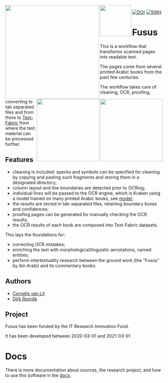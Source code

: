 <div>
<img src="fusus/docs/images/fusus-small.png" align="left" width="300"/>
<img src="fusus/docs/images/tf-small.png" align="left" width="100"/>
<img src="fusus/docs/images/uu.png" align="right" width="200"/>
<img src="fusus/docs/images/dans.png" align="right" width="200"/>
</div>

[![DOI](https://zenodo.org/badge/DOI/10.5281/zenodo.4309884.svg)](https://doi.org/10.5281/zenodo.4309884)
[![SWH](https://archive.softwareheritage.org/badge/origin/https://github.com/among/fusus/)](https://archive.softwareheritage.org/browse/origin/?origin_url=https://github.com/among/fusus)

# Fusus

This is a workflow that transforms scanned pages into readable text.

The pages come from several printed Arabic books from the past few centuries.

The workflow takes care of cleaning, OCR, proofing, converting to tab separated files
and from there to
[Text-Fabric](https://github.com/annotation/text-fabric)
from where the text material can be processed further.

## Features

* cleaning is included:
  specks and symbols can be specified for cleaning by copying and pasting such fragments
  and storing them in a designated directory;
* column layout and line boundaries are detected prior to OCRing;
* individual lines will be passed to the OCR engine, which is Kraken using a model trained
  on many printed Arabic books, see [model](https://among.github.io/fusus/fusus/about/model.html);
* the results are stored in tab-separated files, retaining boundary boxes and confidences;
* proofing pages can be generated for manually checking the OCR results;
* the OCR results of each book are composed into Text-Fabric datasets.

This lays the foundations for:

* correcting OCR mistakes;
* enriching the text with morphological/linguistic annotations, named entities;
* perform intertextuality research between the ground work (the "Fusus" by Ibn Arabi)
  and its commentary books.

## Authors

*   [Cornelis van Lit](https://digitalorientalist.com/about-cornelis-van-lit/)
*   [Dirk Roorda](https://www.annotation.nl)

## Project

Fusus has been funded by the IT Research Innovation Fund.

It has been developed between 2020-03-01 and 2021-03-01

# Docs

There is more documentation about sources, the research project, and how to use
this software in the
[docs](https://among.github.io/fusus/fusus).
